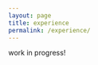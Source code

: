 ```yaml
---
layout: page
title: experience
permalink: /experience/
---
```

<div class="card">
    <div class="card-page">
        <p>work in progress!</p>
    </div>
</div>